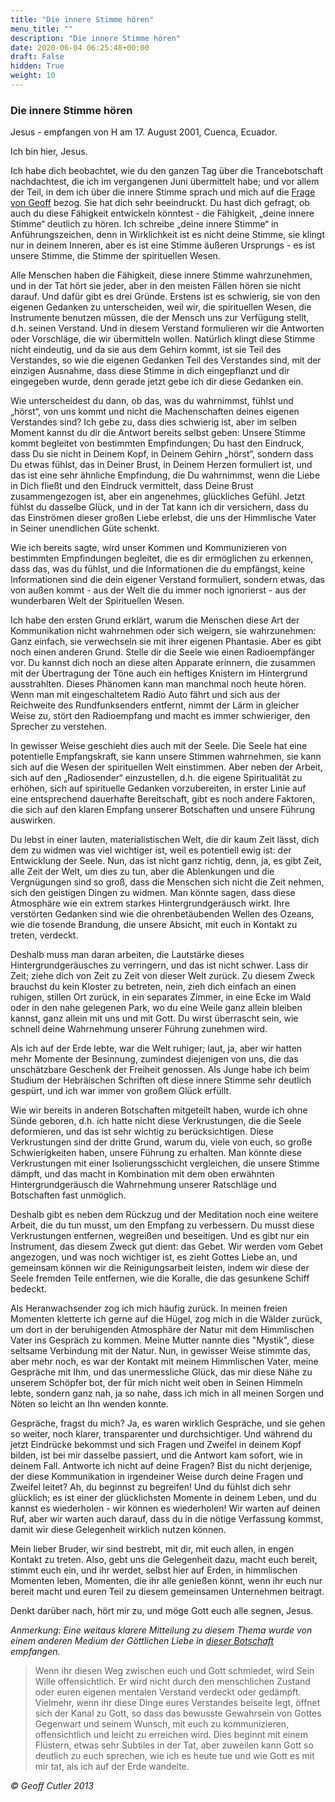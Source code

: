 ```yaml
---
title: "Die innere Stimme hören"
menu_title: ""
description: "Die innere Stimme hören"
date: 2020-06-04 06:25:48+00:00
draft: False
hidden: True
weight: 10
---
```

### Die innere Stimme hören

Jesus - empfangen von H am 17. August 2001, Cuenca, Ecuador.

Ich bin hier, Jesus.

Ich habe dich beobachtet, wie du den ganzen Tag über die Trancebotschaft nachdachtest, die ich im vergangenen Juni übermittelt habe; und vor allem der Teil, in dem ich über die innere Stimme sprach und mich auf die [Frage von Geoff](/aktuelle-botschaften/aktuelle-botschaften-in-reihenfolge-des-datums/aktuelle-botschaften-2001/trancebotschaft-von-jesus-ar-jesus-24-juni-2001/) bezog. Sie hat dich sehr beeindruckt. Du hast dich gefragt, ob auch du diese Fähigkeit entwickeln könntest - die Fähigkeit, „deine innere Stimme“ deutlich zu hören. Ich schreibe „deine innere Stimme“ in Anführungszeichen, denn in Wirklichkeit ist es nicht deine Stimme, sie klingt nur in deinem Inneren, aber es ist eine Stimme äußeren Ursprungs - es ist unsere Stimme, die Stimme der spirituellen Wesen.

Alle Menschen haben die Fähigkeit, diese innere Stimme wahrzunehmen, und in der Tat hört sie jeder, aber in den meisten Fällen hören sie nicht darauf. Und dafür gibt es drei Gründe. Erstens ist es schwierig, sie von den eigenen Gedanken zu unterscheiden, weil wir, die spirituellen Wesen, die Instrumente benutzen müssen, die der Mensch uns zur Verfügung stellt, d.h. seinen Verstand. Und in diesem Verstand formulieren wir die Antworten oder Vorschläge, die wir übermitteln wollen. Natürlich klingt diese Stimme nicht eindeutig, und da sie aus dem Gehirn kommt, ist sie Teil des Verstandes, so wie die eigenen Gedanken Teil des Verstandes sind, mit der einzigen Ausnahme, dass diese Stimme in dich eingepflanzt und dir eingegeben wurde, denn gerade jetzt gebe ich dir diese Gedanken ein.

Wie unterscheidest du dann, ob das, was du wahrnimmst, fühlst und „hörst“, von uns kommt und nicht die Machenschaften deines eigenen Verstandes sind? Ich gebe zu, dass dies schwierig ist, aber im selben Moment kannst du dir die Antwort bereits selbst geben: Unsere Stimme kommt begleitet von bestimmten Empfindungen; Du hast den Eindruck, dass Du sie nicht in Deinem Kopf, in Deinem Gehirn „hörst“, sondern dass Du etwas fühlst, das in Deiner Brust, in Deinem Herzen formuliert ist, und das ist eine sehr ähnliche Empfindung, die Du wahrnimmst, wenn die Liebe in Dich fließt und den Eindruck vermittelt, dass Deine Brust zusammengezogen ist, aber ein angenehmes, glückliches Gefühl. Jetzt fühlst du dasselbe Glück, und in der Tat kann ich dir versichern, dass du das Einströmen dieser großen Liebe erlebst, die uns der Himmlische Vater in Seiner unendlichen Güte schenkt.

Wie ich bereits sagte, wird unser Kommen und Kommunizieren von bestimmten Empfindungen begleitet, die es dir ermöglichen zu erkennen, dass das, was du fühlst, und die Informationen die du empfängst, keine Informationen sind die dein eigener Verstand formuliert, sondern etwas, das von außen kommt - aus der Welt die du immer noch ignorierst - aus der wunderbaren Welt der Spirituellen Wesen.

Ich habe den ersten Grund erklärt, warum die Menschen diese Art der Kommunikation nicht wahrnehmen oder sich weigern, sie wahrzunehmen: Ganz einfach, sie verwechseln sie mit ihrer eigenen Phantasie. Aber es gibt noch einen anderen Grund. Stelle dir die Seele wie einen Radioempfänger vor. Du kannst dich noch an diese alten Apparate erinnern, die zusammen mit der Übertragung der Töne auch ein heftiges Knistern im Hintergrund ausstrahlten. Dieses Phänomen kann man manchmal noch heute hören. Wenn man mit eingeschaltetem Radio Auto fährt und sich aus der Reichweite des Rundfunksenders entfernt, nimmt der Lärm in gleicher Weise zu, stört den Radioempfang und macht es immer schwieriger, den Sprecher zu verstehen.

In gewisser Weise geschieht dies auch mit der Seele. Die Seele hat eine potentielle Empfangskraft, sie kann unsere Stimmen wahrnehmen, sie kann sich auf die Wesen der spirituellen Welt einstimmen. Aber neben der Arbeit, sich auf den „Radiosender“ einzustellen, d.h. die eigene Spiritualität zu erhöhen, sich auf spirituelle Gedanken vorzubereiten, in erster Linie auf eine entsprechend dauerhafte Bereitschaft, gibt es noch andere Faktoren, die sich auf den klaren Empfang unserer Botschaften und unsere Führung auswirken.

Du lebst in einer lauten, materialistischen Welt, die dir kaum Zeit lässt, dich dem zu widmen was viel wichtiger ist, weil es potentiell ewig ist: der Entwicklung der Seele. Nun, das ist nicht ganz richtig, denn, ja, es gibt Zeit, alle Zeit der Welt, um dies zu tun, aber die Ablenkungen und die Vergnügungen sind so groß, dass die Menschen sich nicht die Zeit nehmen, sich den geistigen Dingen zu widmen. Man könnte sagen, dass diese Atmosphäre wie ein extrem starkes Hintergrundgeräusch wirkt. Ihre verstörten Gedanken sind wie die ohrenbetäubenden Wellen des Ozeans, wie die tosende Brandung, die unsere Absicht, mit euch in Kontakt zu treten, verdeckt.

Deshalb muss man daran arbeiten, die Lautstärke dieses Hintergrundgeräusches zu verringern, und das ist nicht schwer. Lass dir Zeit; ziehe dich von Zeit zu Zeit von dieser Welt zurück. Zu diesem Zweck brauchst du kein Kloster zu betreten, nein, zieh dich einfach an einen ruhigen, stillen Ort zurück, in ein separates Zimmer, in eine Ecke im Wald oder in den nahe gelegenen Park, wo du eine Weile ganz allein bleiben kannst, ganz allein mit uns und mit Gott. Du wirst überrascht sein, wie schnell deine Wahrnehmung unserer Führung zunehmen wird.

Als ich auf der Erde lebte, war die Welt ruhiger; laut, ja, aber wir hatten mehr Momente der Besinnung, zumindest diejenigen von uns, die das unschätzbare Geschenk der Freiheit genossen. Als Junge habe ich beim Studium der Hebräischen Schriften oft diese innere Stimme sehr deutlich gespürt, und ich war immer von großem Glück erfüllt.

Wie wir bereits in anderen Botschaften mitgeteilt haben, wurde ich ohne Sünde geboren, d.h. ich hatte nicht diese Verkrustungen, die die Seele deformieren, und das ist sehr wichtig zu berücksichtigen. Diese Verkrustungen sind der dritte Grund, warum du, viele von euch, so große Schwierigkeiten haben, unsere Führung zu erhalten. Man könnte diese Verkrustungen mit einer Isolierungsschicht vergleichen, die unsere Stimme dämpft, und das macht in Kombination mit dem oben erwähnten Hintergrundgeräusch die Wahrnehmung unserer Ratschläge und Botschaften fast unmöglich.

Deshalb gibt es neben dem Rückzug und der Meditation noch eine weitere Arbeit, die du tun musst, um den Empfang zu verbessern. Du musst diese Verkrustungen entfernen, wegreißen und beseitigen. Und es gibt nur ein Instrument, das diesem Zweck gut dient: das Gebet. Wir werden vom Gebet angezogen, und was noch wichtiger ist, es zieht Gottes Liebe an, und gemeinsam können wir die Reinigungsarbeit leisten, indem wir diese der Seele fremden Teile entfernen, wie die Koralle, die das gesunkene Schiff bedeckt.

Als Heranwachsender zog ich mich häufig zurück. In meinen freien Momenten kletterte ich gerne auf die Hügel, zog mich in die Wälder zurück, um dort in der beruhigenden Atmosphäre der Natur mit dem Himmlischen Vater ins Gespräch zu kommen. Meine Mutter nannte dies "Mystik", diese seltsame Verbindung mit der Natur. Nun, in gewisser Weise stimmte das, aber mehr noch, es war der Kontakt mit meinem Himmlischen Vater, meine Gespräche mit Ihm, und das unermessliche Glück, das mir diese Nähe zu unserem Schöpfer bot, der für mich nicht weit oben in Seinen Himmeln lebte, sondern ganz nah, ja so nahe, dass ich mich in all meinen Sorgen und Nöten so leicht an Ihn wenden konnte.

Gespräche, fragst du mich? Ja, es waren wirklich Gespräche, und sie gehen so weiter, noch klarer, transparenter und durchsichtiger. Und während du jetzt Eindrücke bekommst und sich Fragen und Zweifel in deinem Kopf bilden, ist bei mir dasselbe passiert, und die Antwort kam sofort, wie in deinem Fall. Antworte ich nicht auf deine Fragen? Bist du nicht derjenige, der diese Kommunikation in irgendeiner Weise durch deine Fragen und Zweifel leitet? Ah, du beginnst zu begreifen! Und du fühlst dich sehr glücklich; es ist einer der glücklichsten Momente in deinem Leben, und du kannst es wiederholen - wir können es wiederholen! Wir warten auf deinen Ruf, aber wir warten auch darauf, dass du in die nötige Verfassung kommst, damit wir diese Gelegenheit wirklich nutzen können.

Mein lieber Bruder, wir sind bestrebt, mit dir, mit euch allen, in engen Kontakt zu treten. Also, gebt uns die Gelegenheit dazu, macht euch bereit, stimmt euch ein, und ihr werdet, selbst hier auf Erden, in himmlischen Momenten leben, Momenten, die ihr alle genießen könnt, wenn ihr euch nur bereit macht und euren Teil zu diesem gemeinsamen Unternehmen beitragt.

Denkt darüber nach, hört mir zu, und möge Gott euch alle segnen, Jesus.

*Anmerkung: Eine weitaus klarere Mitteilung zu diesem Thema wurde von einem anderen Medium der Göttlichen Liebe in [dieser Botschaft](/aktuelle-botschaften/aktuelle-botschaften-in-reihenfolge-des-datums/aktuelle-botschaften-2020/gottes-wille-af-jesus-13-oktober-2020/) empfangen.*

> Wenn ihr diesen Weg zwischen euch und Gott schmiedet, wird Sein Wille offensichtlich. Er wird nicht durch den menschlichen Zustand oder euren eigenen mentalen Verstand verdeckt oder gedämpft. Vielmehr, wenn ihr diese Dinge eures Verstandes beiseite legt, öffnet sich der Kanal zu Gott, so dass das bewusste Gewahrsein von Gottes Gegenwart und seinem Wunsch, mit euch zu kommunizieren, offensichtlich und leicht zu erreichen wird. Dies beginnt mit einem Flüstern, etwas sehr Subtiles in der Tat, aber zuweilen kann Gott so deutlich zu euch sprechen, wie ich es heute tue und wie Gott es mit mir tat, als ich auf der Erde wandelte.

*© Geoff Cutler 2013*
